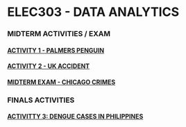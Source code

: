 # ELEC303 - DATA ANALYTICS

### MIDTERM ACTIVITIES / EXAM
#### [ACTIVITY 1 - PALMERS PENGUIN](https://github.com/aprilfdln/Activity1-Penguins/blob/main/Activity1.ipynb)
#### [ACTIVITY 2 - UK ACCIDENT](https://github.com/aprilfdln/ELEC303/blob/main/Projects/Activity2.ipynb)

#### [MIDTERM EXAM - CHICAGO CRIMES](https://github.com/aprilfdln/ELEC303/blob/main/Midterm%20Exam/exam.ipynb)


### FINALS ACTIVITIES
#### [ACTIVITTY 3: DENGUE CASES IN PHILIPPINES](https://github.com/aprilfdln/ELEC303/blob/main/Projects/Activity3.ipynb)
